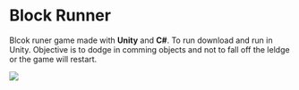 # Block Runner

Blcok runer game made with **Unity** and **C#**. To run download and run in Unity. Objective is to dodge in comming objects and not to fall off the leldge or the game will restart.

![](Screenshots/Game.png)